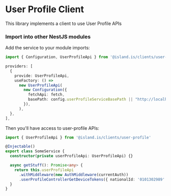 # User Profile Client

This library implements a client to use User Profile APIs

### Import into other NestJS modules

Add the service to your module imports:

```typescript
import { Configuration, UserProfileApi } from '@island.is/clients/user-profile'

providers: [
  {
    provide: UserProfileApi,
    useFactory: () =>
      new UserProfileApi(
        new Configuration({
          fetchApi: fetch,
          basePath: config.userProfileServiceBasePath || "http://localhost:3366",
        }),
      ),
  },
],
```

Then you'll have access to user-profile APIs:

```typescript
import { UserProfileApi } from '@island.is/clients/user-profile'

@Injectable()
export class SomeService {
  constructor(private userProfileApi: UserProfileApi) {}

  async getStuff(): Promise<any> {
    return this.userProfileApi
      .withMiddleware(new AuthMiddleware(currentAuth))
      .userProfileControllerGetDeviceTokens({ nationalId: '0101302989' })
  }
}
```
